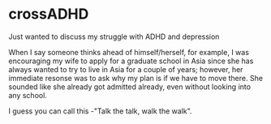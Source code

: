 # crossADHD
Just wanted to discuss my struggle with ADHD and depression
<title> How to deal with someone who always think ahead of himself/herself?</title>

When I say someone thinks ahead of himself/herself, for example, I was encouraging my wife to apply for a graduate school in Asia since she has always wanted to try to live in Asia for a couple of years; however, her immediate resonse was to ask why my plan is if we have to move there. She sounded like she already got admitted already, even without looking into any school.

I guess you can call this -"Talk the talk, walk the walk". 

